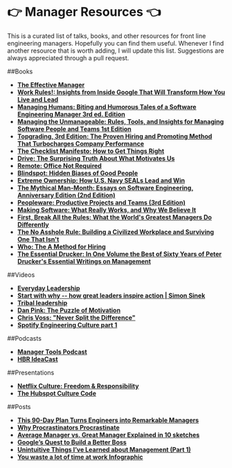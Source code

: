 # :point_right: **Manager Resources** :point_left: 
This is a curated list of talks, books, and other resources for front line engineering managers. Hopefully you can find them useful. Whenever I find another resource that is worth adding, I will update this list. Suggestions are always appreciated through a pull request.

##Books

* [**The Effective Manager**](https://www.amazon.com/Effective-Manager-Mark-Horstman/dp/1119244609/ref=sr_1_1?s=books&ie=UTF8&qid=1474465865&sr=1-1&keywords=manager+tools)
* [**Work Rules!: Insights from Inside Google That Will Transform How You Live and Lead**](https://www.amazon.com/Work-Rules-Insights-Inside-Transform/dp/1455554790/ref=sr_1_1?s=books&ie=UTF8&qid=1474466214&sr=1-1&keywords=google+management)
* [**Managing Humans: Biting and Humorous Tales of a Software Engineering Manager 3rd ed. Edition**](https://www.amazon.com/Managing-Humans-Humorous-Software-Engineering/dp/1484221575/ref=sr_1_1?s=books&ie=UTF8&qid=1474465915&sr=1-1&keywords=managing+humans)
* [**Managing the Unmanageable: Rules, Tools, and Insights for Managing Software People and Teams 1st Edition**](https://www.amazon.com/Managing-Unmanageable-Insights-Software-People/dp/032182203X/ref=sr_1_1?s=books&ie=UTF8&qid=1474465952&sr=1-1&keywords=managing+the+unmanageable)
* [**Topgrading, 3rd Edition: The Proven Hiring and Promoting Method That Turbocharges Company Performance**](https://www.amazon.com/Topgrading-3rd-Promoting-Turbocharges-Performance/dp/1591845262/ref=sr_1_1?s=books&ie=UTF8&qid=1474466051&sr=1-1&keywords=topgrading)
* [**The Checklist Manifesto: How to Get Things Right**](https://www.amazon.com/Checklist-Manifesto-How-Things-Right/dp/0312430000/ref=sr_1_1?s=books&ie=UTF8&qid=1474466852&sr=1-1&keywords=the+checklist+manifesto)
* [**Drive: The Surprising Truth About What Motivates Us**](https://www.amazon.com/Drive-Surprising-Truth-About-Motivates/dp/1594484805/ref=sr_1_1?s=books&ie=UTF8&qid=1474467169&sr=1-1&keywords=drive+the+surprising+truth+about+what+motivates+us)
* [**Remote: Office Not Required**](https://www.amazon.com/Remote-Office-Required-Jason-Fried/dp/0804137501/ref=sr_1_1?ie=UTF8&qid=1474469559&sr=8-1&keywords=remote+jason+fried)
* [**Blindspot: Hidden Biases of Good People**](https://www.amazon.com/Blindspot-Hidden-Biases-Good-People/dp/0553804642/ref=sr_1_1?s=books&ie=UTF8&qid=1358975830&sr=1-1&keywords=blind+spot+mahzarin)
* [**Extreme Ownership: How U.S. Navy SEALs Lead and Win**](https://www.amazon.com/Extreme-Ownership-U-S-Navy-SEALs/dp/1250067057/ref=sr_1_1?ie=UTF8&qid=1476424405&sr=8-1&keywords=extreme+ownership)
* [**The Mythical Man-Month: Essays on Software Engineering, Anniversary Edition (2nd Edition)**](https://www.amazon.com/Mythical-Man-Month-Software-Engineering-Anniversary/dp/0201835959/)
* [**Peopleware: Productive Projects and Teams (3rd Edition)**](https://www.amazon.com/gp/product/0321934113/)
* [**Making Software: What Really Works, and Why We Believe It**](https://www.amazon.com/Making-Software-Really-Works-Believe/dp/0596808321)
* [**First, Break All the Rules: What the World's Greatest Managers Do Differently**](https://www.amazon.com/gp/product/B00HL2S4LW)
* [**The No Asshole Rule: Building a Civilized Workplace and Surviving One That Isn't**](https://www.amazon.com/Asshole-Rule-Civilized-Workplace-Surviving/dp/0446698202)
* [**Who: The A Method for Hiring**](https://www.amazon.com/Who-Geoff-Smart/dp/0345504194)
* [**The Essential Drucker: In One Volume the Best of Sixty Years of Peter Drucker's Essential Writings on Management**](https://www.amazon.com/Essential-Drucker-Druckers-Management-Essentials/dp/0061345016)

##Videos

* [**Everyday Leadership**](http://www.ted.com/talks/drew_dudley_everyday_leadership?language=en)
* [**Start with why -- how great leaders inspire action | Simon Sinek**](https://youtu.be/u4ZoJKF_VuA)
* [**Tribal leadership**](http://www.ted.com/talks/david_logan_on_tribal_leadership?language=en)
* [**Dan Pink: The Puzzle of Motivation**](https://www.ted.com/talks/dan_pink_on_motivation?language=en)
* [**Chris Voss: "Never Split the Difference"**](https://www.youtube.com/watch?v=guZa7mQV1l0)
* [**Spotify Engineering Culture part 1**](https://youtu.be/Mpsn3WaI_4k)

##Podcasts

* [**Manager Tools Podcast**](https://www.manager-tools.com/podcasts)
* [**HBR IdeaCast**](https://itunes.apple.com/us/podcast/hbr-ideacast/id152022135?mt=2)

##Presentations

* [**Netflix Culture: Freedom & Responsibility**](http://www.slideshare.net/reed2001/culture-1798664)
* [**The Hubspot Culture Code**](http://www.slideshare.net/HubSpot/the-hubspot-culture-code-creating-a-company-we-love)

##Posts

* [**This 90-Day Plan Turns Engineers into Remarkable Managers**](http://firstround.com/review/this-90-day-plan-turns-engineers-into-remarkable-managers/)
* [**Why Procrastinators Procrastinate**](http://waitbutwhy.com/2013/10/why-procrastinators-procrastinate.html)
* [**Average Manager vs. Great Manager Explained in 10 sketches**](https://medium.com/the-year-of-the-looking-glass/average-manager-vs-great-manager-cf8a2e30907d#.9cva05mvz)
* [**Google’s Quest to Build a Better Boss**](http://www.nytimes.com/2011/03/13/business/13hire.html?_r=0)
* [**Unintuitive Things I’ve Learned about Management (Part 1)**](https://medium.com/the-year-of-the-looking-glass/unintuitive-things-i-ve-learned-about-management-f2c42d68604b#.pk2x55tcs)
* [**You waste a lot of time at work Infographic**](https://www.atlassian.com/time-wasting-at-work-infographic)
